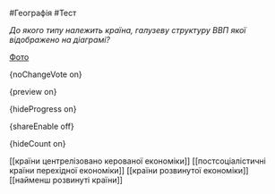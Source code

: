 #Географія #Тест

*До якого типу належить країна, галузеву структуру ВВП якої відображено на діаграмі?*

[Фото](https://zno.osvita.ua//doc/images/znotest/26/2646/1_37.jpg)

{noChangeVote on}

{preview on}

{hideProgress on}

{shareEnable off}

{hideCount on}

[[країни центрелізовано керованої економіки]]
[[постсоціалістичні країни перехідної економіки]]
[[країни розвинутої економіки]]
[[найменш розвинуті країни]]
